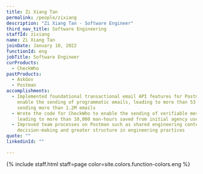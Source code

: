 ```yaml
---
title: Zi Xiang Tan
permalink: /people/zixiang
description: "Zi Xiang Tan - Software Engineer"
third_nav_title: Software Engineering
staffId: zixiang
name: Zi Xiang Tan
joinDate: January 10, 2022
functionId: eng
jobTitle: Software Engineer
curProducts:
  - CheckWho
pastProducts:
  - AskGov
  - Postman
accomplishments:
  - Implemented foundational transactional email API features for Postman to
    enable the sending of programmatic emails, leading to more than 53 API users
    sending more than 1.2M emails
  - Wrote the code for CheckWho to enable the sending of verifiable messages,
    leading to more than 10,000 man-hours saved from initial agency users
  - Improved team processes on Postman such as shared engineering context for
    decision-making and greater structure in engineering practices
quote: ""
linkedinId: ""

---
```


{% include staff.html staff=page color=site.colors.function-colors.eng %}
